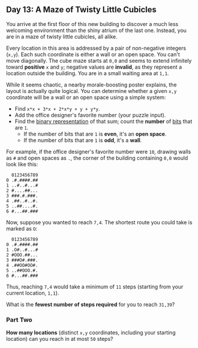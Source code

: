 ## Day 13: A Maze of Twisty Little Cubicles

You arrive at the first floor of this new building to discover a much less welcoming environment than the shiny atrium of the last one. Instead, you are in a maze of twisty little cubicles, all alike.

Every location in this area is addressed by a pair of non-negative integers (`x,y`). Each such coordinate is either a wall or an open space. You can't move diagonally. The cube maze starts at `0,0` and seems to extend infinitely toward **positive** `x` and `y`; negative values are **invalid**, as they represent a location outside the building. You are in a small waiting area at `1,1`.

While it seems chaotic, a nearby morale-boosting poster explains, the layout is actually quite logical. You can determine whether a given `x,y` coordinate will be a wall or an open space using a simple system:

*   Find `x*x + 3*x + 2*x*y + y + y*y`.
*   Add the office designer's favorite number (your puzzle input).
*   Find the [binary representation](https://en.wikipedia.org/wiki/Binary_number) of that sum; count the **number** of [bits](https://en.wikipedia.org/wiki/Bit) that are `1`.
    *   If the number of bits that are `1` is **even**, it's an **open space**.
    *   If the number of bits that are `1` is **odd**, it's a **wall**.

For example, if the office designer's favorite number were `10`, drawing walls as `#` and open spaces as `.`, the corner of the building containing `0,0` would look like this:

```
  0123456789
0 .#.####.##
1 ..#..#...#
2 #....##...
3 ###.#.###.
4 .##..#..#.
5 ..##....#.
6 #...##.###

```

Now, suppose you wanted to reach `7,4`. The shortest route you could take is marked as `O`:

```
  0123456789
0 .#.####.##
1 .O#..#...#
2 #OOO.##...
3 ###O#.###.
4 .##OO#OO#.
5 ..##OOO.#.
6 #...##.###

```

Thus, reaching `7,4` would take a minimum of `11` steps (starting from your current location, `1,1`).

What is the **fewest number of steps required** for you to reach `31,39`?


### Part Two

**How many locations** (distinct `x,y` coordinates, including your starting location) can you reach in at most `50` steps?